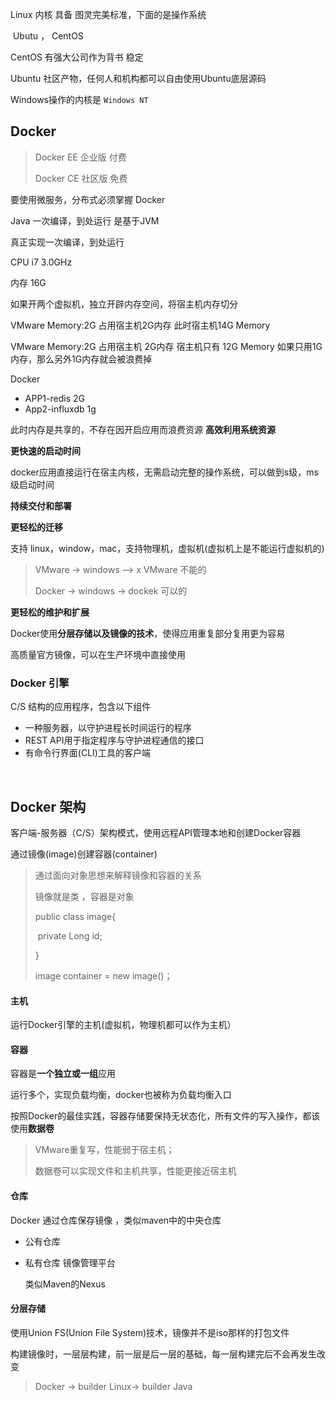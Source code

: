 Linux  内核 具备 图灵完美标准，下面的是操作系统

​	Ubutu ， CentOS

CentOS 有强大公司作为背书 稳定

Ubuntu 社区产物，任何人和机构都可以自由使用Ubuntu底层源码

Windows操作的内核是 `Windows NT`



## Docker

> Docker EE  企业版 付费
>
> Docker CE 社区版 免费

要使用微服务，分布式必须掌握 Docker

Java 一次编译，到处运行 是基于JVM

真正实现一次编译，到处运行

CPU i7 3.0GHz

内存 16G

如果开两个虚拟机，独立开辟内存空间，将宿主机内存切分

VMware  Memory:2G 占用宿主机2G内存 此时宿主机14G Memory

VMware  Memory:2G 占用宿主机 2G内存 宿主机只有 12G Memory 如果只用1G内存，那么另外1G内存就会被浪费掉

Docker 

+ APP1-redis 2G
+ App2-influxdb 1g 

此时内存是共享的，不存在因开启应用而浪费资源 **高效利用系统资源**

**更快速的启动时间**

​	docker应用直接运行在宿主内核，无需启动完整的操作系统，可以做到s级，ms级启动时间

**持续交付和部署**

**更轻松的迁移**

支持 linux，window，mac，支持物理机，虚拟机(虚拟机上是不能运行虚拟机的)

> VMware -> windows --> x VMware 不能的
>
> Docker -> windows -> dockek 可以的 

**更轻松的维护和扩展**

Docker使用**分层存储以及镜像的技术**，使得应用重复部分复用更为容易

高质量官方镜像，可以在生产环境中直接使用

### Docker 引擎

C/S 结构的应用程序，包含以下组件

+ 一种服务器，以守护进程长时间运行的程序
+ REST API用于指定程序与守护进程通信的接口
+ 有命令行界面(CLI)工具的客户端

​	

## Docker 架构

客户端-服务器（C/S）架构模式，使用远程API管理本地和创建Docker容器

通过镜像(image)创建容器(container)

> 通过面向对象思想来解释镜像和容器的关系
>
> 镜像就是类 ，容器是对象
>
> public class image{	
>
> ​	private  Long id;
>
> }
>
> image container = new image()；   

#### 主机

运行Docker引擎的主机(虚拟机，物理机都可以作为主机）

#### 容器

容器是**一个独立或一组**应用

运行多个，实现负载均衡，docker也被称为负载均衡入口

按照Docker的最佳实践，容器存储要保持无状态化，所有文件的写入操作，都该使用**数据卷**

> VMware重复写，性能弱于宿主机；
>
> 数据卷可以实现文件和主机共享，性能更接近宿主机



#### 仓库

Docker 通过仓库保存镜像 ，类似maven中的中央仓库

+ 公有仓库

+ 私有仓库 镜像管理平台

  类似Maven的Nexus

#### 分层存储

使用Union FS(Union File System)技术，镜像并不是iso那样的打包文件

构建镜像时，一层层构建，前一层是后一层的基础，每一层构建完后不会再发生改变

> Docker -> builder Linux-> builder Java


